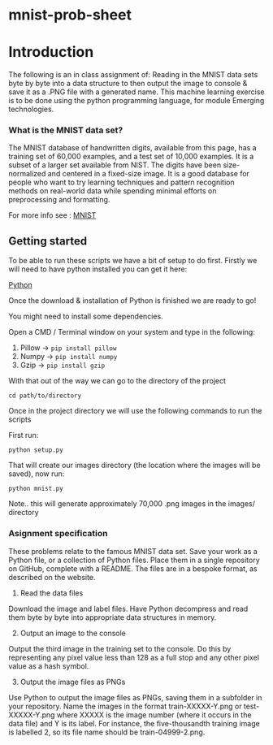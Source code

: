 # mnist-prob-sheet

# Introduction
The following is an in class assignment of: Reading in the MNIST data sets byte by byte into a data structure to then output the image to console & save it as a .PNG file with a generated name.
This machine learning exercise is to be done using the python programming language, for module Emerging technologies. 

### What is the MNIST data set?

The MNIST database of handwritten digits, available from this page, has a training set of 60,000 examples, and a test set of 10,000 examples. It is a subset of a larger set available from NIST. The digits have been size-normalized and centered in a fixed-size image.
It is a good database for people who want to try learning techniques and pattern recognition methods on real-world data while spending minimal efforts on preprocessing and formatting.

For more info see : [MNIST](http://yann.lecun.com/exdb/mnist/)

## Getting started

To be able to run these scripts we have a bit of setup to do first. Firstly we will need to have python installed you can get it here:

[Python](https://www.python.org/downloads/)

Once the download & installation of Python is finished we are ready to go!

You might need to install some dependencies.

Open a CMD / Terminal window on your system and type in the following:

1. Pillow -> ```pip install pillow```
2. Numpy -> ```pip install numpy```
3. Gzip -> ```pip install gzip```

With that out of the way we can go to the directory of the project

```cd path/to/directory```

Once in the project directory we will use the following commands to run the scripts

First run:

```python setup.py```

That will create our images directory (the location where the images will be saved), now run:

```python mnist.py```

Note.. this will generate approximately 70,000 .png images in the images/ directory 

### Asignment specification

These problems relate to the famous MNIST data set. Save your work as a Python file, or a collection of Python files. Place them in a single repository on GitHub, complete with a README. The files are in a bespoke format, as described on the website.

1. Read the data files

Download the image and label files. Have Python decompress and read them byte by byte into appropriate data structures in memory.

2. Output an image to the console

Output the third image in the training set to the console. Do this by representing any pixel value less than 128 as a full stop and any other pixel value as a hash symbol.

3. Output the image files as PNGs

Use Python to output the image files as PNGs, saving them in a subfolder in your repository. Name the images in the format train-XXXXX-Y.png or test-XXXXX-Y.png where XXXXX is the image number (where it occurs in the data file) and Y is its label. For instance, the five-thousandth training image is labelled 2, so its file name should be train-04999-2.png. 